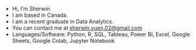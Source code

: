 - Hi, I’m Sherwin.
- I am based in Canada.
- I am a recent graduate in Data Analytics.
- You can contact me at sherwin.yuen.02@gmail.com
- Languages/Software: Python, R, SQL, Tableau, Power BI, Excel, Google Sheets, Google Colab, Jupyter Notebook


<!---
scyuen22/scyuen22 is a ✨ special ✨ repository because its `README.md` (this file) appears on your GitHub profile.
You can click the Preview link to take a look at your changes.
--->
